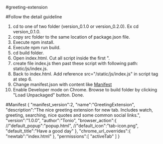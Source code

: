 #greeting-extension

#Follow the detail guideline
1. cd to one of two folder (version_0.1.0 or version_0.2.0). Ex cd version_0.1.0.
2. copy src folder to the same location of package.json file.
3. Execute npm install.
4. Execute npm run build.
5. cd build folder.
6. Open index.html. Cut all script inside the first <script> tag. Ex: "<script>!function(l){function e(e)...var s=n;a()}([])</script>".
7. create file index.js then past these script with following path: static/js/index.js.
8. Back to index.html. Add reference src="/static/js/index.js" in script tag at step 6.
9. Change manifest.json with content like [Manifest](#Manifest)
10. Enable Developer mode on Chrome. Browse to build folder by clicking "Load Unpackaged" button. Done.

#Manifest
{
   "manifest_version":2,
   "name":"GreetingExtension",
   "description":"The nice greeting extension for new tab. Includes watch, greeting, searching, nice quotes and some common social links.",
   "version":"1.0.0",
   "author":"Tonio",
   "browser_action":{
      //"default_popup":"popup.html",
      //"default_icon":"tab-icon.png",
      "default_title":"Have a good day"
   },
   "chrome_url_overrides":{
      "newtab":"index.html"
   },
   "permissions":[
      "activeTab"
   ]
}